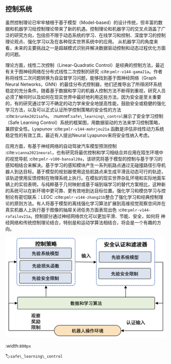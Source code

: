 ## 控制系统

虽然控制理论已牢牢植根于基于模型（Model-based）的设计传统，但丰富的数据和机器学习给控制理论带来了新的机遇。控制理论和机器学习的交叉点涵盖了广泛的研究方向，包括但不限于动态系统的学习、在线学习和控制、深度学习的控制理论观点、强化学习以及在各种现实世界系统中的应用。
从机器学习的角度来看，未来的主要挑战之一是超越模式识别并解决数据驱动控制和动态过程优化方面的问题。

理论方面，线性二次控制（Linear-Quadratic
Control）是经典的控制方法，最近有关于图神经网络在分布式线性二次控制的研究 :cite:`pmlr-v144-gama21a`。作者称将线性二次问题转换为自监督学习问题，能够找到基于图神经网络（Graph
Neural
Networks，GNN）的最佳分布式控制器，他们还推导出了所得闭环系统稳定的充分条件。随着基于数据和学习的机器人控制方法不断得到重视，研究人员必须了解何时以及如何在现实世界中最好地利用这些方法，因为安全是至关重要的，有的研究通过学习不确定的动力学来安全地提高性能，鼓励安全或稳健的强化学习方法，以及可以正式认证所学控制策略的安全性的方法 :cite:`brunke2021safe`。 :numref:`safe\_learning\_control`展示了安全学习控制（Safe Learning
Control）系统的框架图，用数据驱动的方法来学习控制策略，兼顾安全性。Lyapunov :cite:`pmlr-v144-mehrjou21a`
函数是评估非线性动力系统稳定性的有效工具，最近有人提出Neural
Lyapunov来将安全性纳入考虑。

应用方面，有基于神经网络的自动驾驶汽车模型预测控制 :cite:`vianna2021neural`，也有研究将最优控制和学习相结合并应用在陌生环境中的视觉导航 :cite:`pmlr-v100-bansal20a`，该研究将基于模型的控制与基于学习的感知相结合来解决。基于学习的感知模块产生一系列航路点通过无碰撞路径引导机器人到达目标。基于模型的规划器使用这些航路点来生成平滑且动态可行的轨迹，该轨迹使用反馈控制在物理系统上执行。在模拟的现实世界杂乱环境和实际地面车辆上的实验表明，与纯粹基于几何映射或基于端到端学习的替代方案相比，这种新的系统可以在新环境中更可靠、更有效地到达目标位置。强化学习和模仿学习与控制论有密切联系：LEOC :cite:`pmlr-v144-zhang21b`整合了强化学习和经典控制理论的原则方法。有人将基于模型的离线强化学习算法扩展到高维视觉观察空间并在真实机器人上执行基于图像的抽屉关闭任务方面表现出色 :cite:`pmlr-v144-rafailov21a`。控制部分通过神经网络优化可以更加平滑、节能、安全，如何将
神经网络和传统控制理论结合，特别是和运动学算法相结合，将会是一个有趣的方向。

![安全学习控制系统，数据被用来更新控制策略或或安全滤波器 :cite:`brunke2021safe`](../img/ch13/safe_learning_control.png)

:width:`800px`

:label:`safe\_learning\_control`


